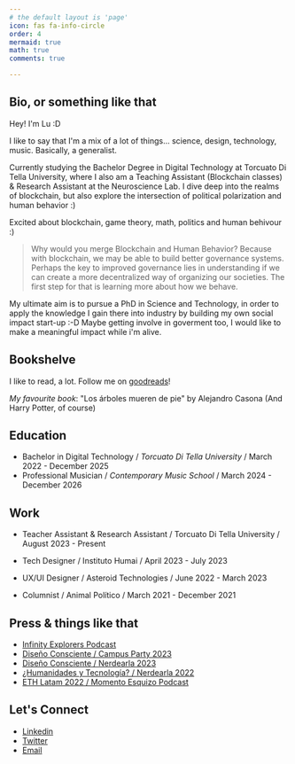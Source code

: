 ```yaml
---
# the default layout is 'page'
icon: fas fa-info-circle
order: 4
mermaid: true
math: true
comments: true

---
```


## Bio, or something like that

Hey! I'm Lu :D

I like to say that I'm a mix of a lot of things... science, design, technology, music. Basically, a generalist.

Currently studying the Bachelor Degree in Digital Technology at Torcuato Di Tella University, where I also am a Teaching Assistant (Blockchain classes) & Research Assistant at the Neuroscience Lab. I dive deep into the realms of blockchain, but also explore the intersection of political polarization and human behavior :)

Excited about blockchain, game theory, math, politics and human behivour :)

> Why would you merge Blockchain and Human Behavior? Because with blockchain, we may be able to build better governance systems. Perhaps the key to improved governance lies in understanding if we can create a more decentralized way of organizing our societies. The first step for that is learning more about how we behave.

My ultimate aim is to pursue a PhD in Science and Technology, in order to apply the knowledge I gain there into industry by building my own social impact start-up :-D Maybe getting involve in goverment too, I would like to make a meaningful impact while i'm alive. 

## Bookshelve
I like to read, a lot. Follow me on [goodreads](https://www.goodreads.com/user/show/145028748-luz-alba-posse)!

*My favourite book*: "Los árboles mueren de pie" by Alejandro Casona
(And Harry Potter, of course)

## Education 
- Bachelor in Digital Technology / *Torcuato Di Tella University* / March 2022 - December 2025
- Professional Musician / *Contemporary Music School* / March 2024 - December 2026

## Work
- Teacher Assistant & Research Assistant / Torcuato Di Tella University / August 2023 - Present

- Tech Designer / Instituto Humai / April 2023 - July 2023

- UX/UI Designer / Asteroid Technologies / June 2022 - March 2023

- Columnist / Animal Político / March 2021 - December 2021

## Press & things like that

- [Infinity Explorers Podcast](https://open.spotify.com/show/2ycFsJmnvpGhfrFndM9I0m?si=1a95df3ebb6f4f43)
- [Diseño Consciente / Campus Party 2023](https://www.youtube.com/watch?v=tqHkjOt9Sw0&t=58s&pp=ygUOTHV6IEFsYmEgUG9zc2U%3D)
- [Diseño Consciente / Nerdearla 2023](https://www.youtube.com/watch?v=_u0K9A3xNRE&t=331s&pp=ygUOTHV6IEFsYmEgUG9zc2U%3D)
- [¿Humanidades y Tecnología? / Nerdearla 2022](https://www.youtube.com/watch?v=4UBT7t_1JcI&t=2s&pp=ygUOTHV6IEFsYmEgUG9zc2U%3D)
- [ETH Latam 2022 / Momento Esquizo Podcast](https://open.spotify.com/episode/7oj5G5Lfqky2jskPe4JpKF)

## Let's Connect

- [Linkedin](https://www.linkedin.com/in/luzalbaposse/)
- [Twitter](https://www.x.com/luzalbaposse)
- [Email](mailto:malbaposse@mail.utdt.edu)